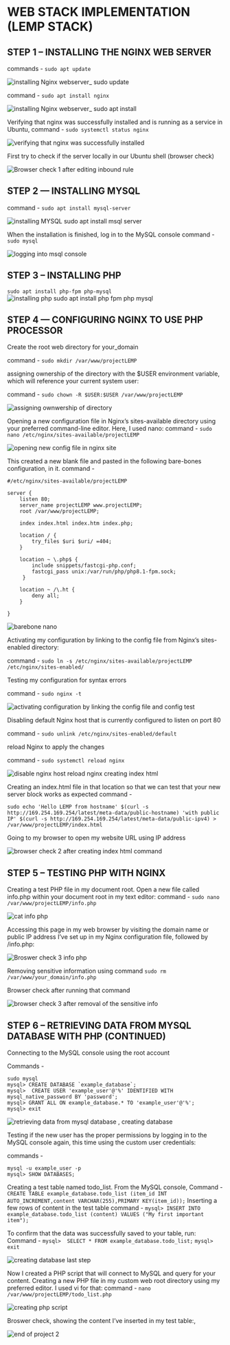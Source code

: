 # WEB STACK IMPLEMENTATION (LEMP STACK)

## STEP 1 – INSTALLING THE NGINX WEB SERVER
commands - `sudo apt update`

![installing Nginx webserver_ sudo update](https://github.com/Fiyinfoluwa-awe/darey.io-pbl/assets/131634975/4b803a46-52ab-44ab-b341-dc84d8e43b70)

 command - `sudo apt install nginx`
 
![installing Nginx webserver_ sudo apt install](https://github.com/Fiyinfoluwa-awe/darey.io-pbl/assets/131634975/d0b890f5-766e-47a7-b36a-38b04178fa71)

Verifying that nginx was successfully installed and is running as a service in Ubuntu, 
command - `sudo systemctl status nginx`

![verifying that nginx was successfully installed ](https://github.com/Fiyinfoluwa-awe/darey.io-pbl/assets/131634975/7a745638-0ff2-4975-ace7-a45b23360ad9)

First try to check if the server locally in our Ubuntu shell (browser check)

![Browser check 1 after editing inbound rule](https://github.com/Fiyinfoluwa-awe/darey.io-pbl/assets/131634975/e3cbd1e4-00e7-4c51-86a0-333022fbd750)

## STEP 2 — INSTALLING MYSQL
 command - `sudo apt install mysql-server`

![installing MYSQL sudo apt install msql server](https://github.com/Fiyinfoluwa-awe/darey.io-pbl/assets/131634975/99658d01-92fd-4e90-96da-e979fe222eee) 

When the installation is finished, log in to the MySQL console 
command - `sudo mysql`

![logging into msql console](https://github.com/Fiyinfoluwa-awe/darey.io-pbl/assets/131634975/692d5e9a-bab2-47d7-bad6-b67868b344b9)

## STEP 3 – INSTALLING PHP
`sudo apt install php-fpm php-mysql`
![installing php sudo apt install php fpm php mysql](https://github.com/Fiyinfoluwa-awe/darey.io-pbl/assets/131634975/244edc7b-e24d-48b3-a03e-37dbad045fb8)

## STEP 4 — CONFIGURING NGINX TO USE PHP PROCESSOR
Create the root web directory for your_domain 

command - `sudo mkdir /var/www/projectLEMP`

assigning ownership of the directory with the $USER environment variable, which will reference your current system user:

command - `sudo chown -R $USER:$USER /var/www/projectLEMP`

![assigning ownwership of directory](https://github.com/Fiyinfoluwa-awe/darey.io-pbl/assets/131634975/9a68a6ea-3433-4d33-8205-499d523377d0)

Opening a new configuration file in Nginx’s sites-available directory using your preferred command-line editor. Here, I used nano:
command - `sudo nano /etc/nginx/sites-available/projectLEMP`

![opening new config file in nginx site](https://github.com/Fiyinfoluwa-awe/darey.io-pbl/assets/131634975/6763cb08-57a5-4918-9915-03f780f6e872)

This created a new blank file and pasted in the following bare-bones configuration, in it.
command -
```
#/etc/nginx/sites-available/projectLEMP

server {
    listen 80;
    server_name projectLEMP www.projectLEMP;
    root /var/www/projectLEMP;

    index index.html index.htm index.php;

    location / {
        try_files $uri $uri/ =404;
    }

    location ~ \.php$ {
        include snippets/fastcgi-php.conf;
        fastcgi_pass unix:/var/run/php/php8.1-fpm.sock;
     }

    location ~ /\.ht {
        deny all;
    }

}
```

![barebone nano](https://github.com/Fiyinfoluwa-awe/darey.io-pbl/assets/131634975/515340ac-c5be-4a0a-a4e0-7a2fd62b904d)

Activating my configuration by linking to the config file from Nginx’s sites-enabled directory:

command - `sudo ln -s /etc/nginx/sites-available/projectLEMP /etc/nginx/sites-enabled/`

Testing my configuration for syntax errors

command - `sudo nginx -t`


![activating configuration by linking the config file and config test](https://github.com/Fiyinfoluwa-awe/darey.io-pbl/assets/131634975/52454071-5eb4-49e9-be44-665473fd2eee)

Disabling default Nginx host that is currently configured to listen on port 80

command - `sudo unlink /etc/nginx/sites-enabled/default`

reload Nginx to apply the changes

command - `sudo systemctl reload nginx`

![disable nginx host reload nginx creating index html](https://github.com/Fiyinfoluwa-awe/darey.io-pbl/assets/131634975/df069757-0818-4531-9955-989a130e0dcb)

Creating an index.html file in that location so that we can test that your new server block works as expected
command -
```
sudo echo 'Hello LEMP from hostname' $(curl -s http://169.254.169.254/latest/meta-data/public-hostname) 'with public IP' $(curl -s http://169.254.169.254/latest/meta-data/public-ipv4) > /var/www/projectLEMP/index.html
```

Going to my browser to open my website URL using IP address


![browser check 2 after creating index html command](https://github.com/Fiyinfoluwa-awe/darey.io-pbl/assets/131634975/d22f5651-05e0-4a13-8288-c474b3f79e8f)

## STEP 5 – TESTING PHP WITH NGINX

Creating a test PHP file in my document root. Open a new file called info.php within your document root in my text editor:
command - `sudo nano /var/www/projectLEMP/info.php`

![cat info php](https://github.com/Fiyinfoluwa-awe/darey.io-pbl/assets/131634975/06b6c4d4-53d0-4efd-8e4c-4a7fe97305db)

Accessing this page in my web browser by visiting the domain name or public IP address I’ve set up in my Nginx configuration file, followed by /info.php:

![Broswer check 3 info php](https://github.com/Fiyinfoluwa-awe/darey.io-pbl/assets/131634975/c57815ef-e47f-4a89-a3bb-5aadf1a5bf53)

Removing sensitive information using command 
`sudo rm /var/www/your_domain/info.php`

Browser check after running that command

![browser check 3 after removal of the sensitive info](https://github.com/Fiyinfoluwa-awe/darey.io-pbl/assets/131634975/7517b5cb-bd15-431b-a212-63c2ad0811c4)

## STEP 6 – RETRIEVING DATA FROM MYSQL DATABASE WITH PHP (CONTINUED)

 Connecting to the MySQL console using the root account

 Commands -
 
 ```
 sudo mysql
 mysql> CREATE DATABASE `example_database`;
 mysql>  CREATE USER 'example_user'@'%' IDENTIFIED WITH mysql_native_password BY 'password';
 mysql> GRANT ALL ON example_database.* TO 'example_user'@'%';
 mysql> exit
 ```

 ![retrieving data from mysql database , creating database](https://github.com/Fiyinfoluwa-awe/darey.io-pbl/assets/131634975/cf8bca22-806f-419b-97d8-3e38a797a3ab)

Testing if the new user has the proper permissions by logging in to the MySQL console again, this time using the custom user credentials:

commands - 
```
mysql -u example_user -p
mysql> SHOW DATABASES;
```

Creating a test table named todo_list. From the MySQL console,
Command - `CREATE TABLE example_database.todo_list (item_id INT AUTO_INCREMENT,content VARCHAR(255),PRIMARY KEY(item_id));`
Inserting a few rows of content in the test table
 command - `mysql> INSERT INTO example_database.todo_list (content) VALUES ("My first important item");`

To confirm that the data was successfully saved to your table, run:
Command - `mysql>  SELECT * FROM example_database.todo_list;`
`mysql> exit`

![creating database last step](https://github.com/Fiyinfoluwa-awe/darey.io-pbl/assets/131634975/c6822b2a-3d9e-4066-9b6c-0f490250ebe2)

Now I created a PHP script that will connect to MySQL and query for your content. Creating a new PHP file in my custom web root directory using my preferred editor. I used vi for that:
command - `nano /var/www/projectLEMP/todo_list.php`

![creating php script](https://github.com/Fiyinfoluwa-awe/darey.io-pbl/assets/131634975/f8ad357e-2cec-4d7c-8ffb-860c809896a4)

Broswer check, showing the content I’ve inserted in my test table:,

![end of project 2](https://github.com/Fiyinfoluwa-awe/darey.io-pbl/assets/131634975/2d5597b6-cc70-4a6e-a31d-6ed5fa240d6d)

